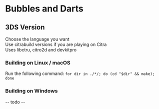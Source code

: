 # Bubbles and Darts

## 3DS Version
Choose the language you want\
Use citrabuild versions if you are playing on Citra\
Uses libctru, citro2d and devkitpro

### Building on Linux / macOS
Run the following command: ```for dir in ./*/; do (cd "$dir" && make); done```

### Building on Windows
-- todo --
